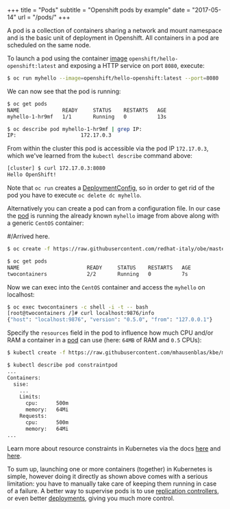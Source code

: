 +++
title = "Pods"
subtitle = "Openshift pods by example"
date = "2017-05-14"
url = "/pods/"
+++

A pod is a collection of containers sharing a network and mount namespace
and is the basic unit of deployment in Openshift. All containers in a pod
are scheduled on the same node.

To launch a pod using the container [image](https://hub.docker.com/r/openshift/hello-openshift/)
`openshift/hello-openshift:latest` and exposing a HTTP service on port `8080`, execute:

```bash
$ oc run myhello --image=openshift/hello-openshift:latest --port=8080
```

We can now see that the pod is running:

```bash
$ oc get pods
NAME              READY     STATUS    RESTARTS   AGE
myhello-1-hr9mf   1/1       Running   0          13s

$ oc describe pod myhello-1-hr9mf | grep IP:
IP:                     172.17.0.3
```

From within the cluster this pod is accessible via the pod IP `172.17.0.3`,
which we've learned from the `kubectl describe` command above:

```bash
[cluster] $ curl 172.17.0.3:8080
Hello OpenShift!
```

Note that `oc run` creates a [DeploymentConfig](/deploymentconfig/), so in order to
get rid of the pod you have to execute `oc delete dc myhello`.

Alternatively you can create a pod can from a configuration file. In our case
the [pod](https://github.com/redhat-italy/obe/blob/master/specs/labels/pod.yaml) is
running the already known `myhello` image from above along with
a generic `CentOS` container:


#/Arrived here.


```bash
$ oc create -f https://raw.githubusercontent.com/redhat-italy/obe/master/specs/pods/pod.yaml

$ oc get pods
NAME                      READY     STATUS    RESTARTS   AGE
twocontainers             2/2       Running   0          7s
```

Now we can exec into the `CentOS` container and access the `myhello`
on localhost:

```bash
$ oc exec twocontainers -c shell -i -t -- bash
[root@twocontainers /]# curl localhost:9876/info
{"host": "localhost:9876", "version": "0.5.0", "from": "127.0.0.1"}
```

Specify the `resources` field in the pod to influence how much CPU and/or RAM a
container in a [pod](https://github.com/mhausenblas/kbe/blob/master/specs/pods/constraint-pod.yaml)
can use (here: `64MB` of RAM and `0.5` CPUs):

```bash
$ kubectl create -f https://raw.githubusercontent.com/mhausenblas/kbe/master/specs/pods/constraint-pod.yaml

$ kubectl describe pod constraintpod
...
Containers:
  sise:
    ...
    Limits:
      cpu:      500m
      memory:   64Mi
    Requests:
      cpu:      500m
      memory:   64Mi
...
```

Learn more about resource constraints in Kubernetes via the docs [here](https://kubernetes.io/docs/tasks/configure-pod-container/assign-cpu-ram-container/)
and [here](https://kubernetes.io/docs/concepts/configuration/manage-compute-resources-container/).

To sum up, launching one or more containers (together) in Kubernetes is simple,
however doing it directly as shown above comes with a serious limitation: you have to
manually take care of keeping them running in case of a failure. A better way
to supervise pods is to use [replication controllers](/rcs/), or even better
[deployments](/deployments), giving you much more control.
